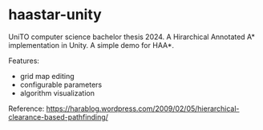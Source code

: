 # haastar-unity
UniTO computer science bachelor thesis 2024. A Hirarchical Annotated A\* implementation in Unity.
A simple demo for HAA\*.

Features:
- grid map editing
- configurable parameters
- algorithm visualization

Reference:
https://harablog.wordpress.com/2009/02/05/hierarchical-clearance-based-pathfinding/
